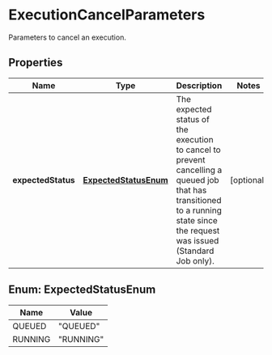 

# ExecutionCancelParameters

Parameters to cancel an execution.

## Properties

| Name | Type | Description | Notes |
|------------ | ------------- | ------------- | -------------|
|**expectedStatus** | [**ExpectedStatusEnum**](#ExpectedStatusEnum) | The expected status of the execution to cancel to prevent cancelling a queued job that has transitioned to a running state since the request was issued (Standard Job only). |  [optional] |



## Enum: ExpectedStatusEnum

| Name | Value |
|---- | -----|
| QUEUED | &quot;QUEUED&quot; |
| RUNNING | &quot;RUNNING&quot; |



